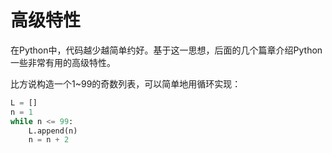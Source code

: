 # 高级特性

在Python中，代码越少越简单约好。基于这一思想，后面的几个篇章介绍Python一些非常有用的高级特性。

比方说构造一个1~99的奇数列表，可以简单地用循环实现：

```python
L = []
n = 1
while n <= 99:
    L.append(n)
    n = n + 2
```
